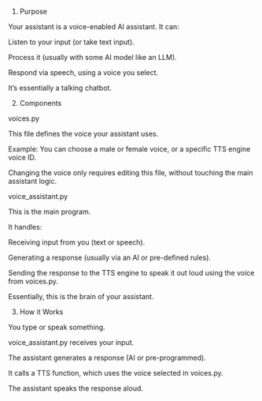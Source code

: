 1. Purpose

Your assistant is a voice-enabled AI assistant. It can:

Listen to your input (or take text input).

Process it (usually with some AI model like an LLM).

Respond via speech, using a voice you select.

It’s essentially a talking chatbot.

2. Components

voices.py

This file defines the voice your assistant uses.

Example: You can choose a male or female voice, or a specific TTS engine voice ID.

Changing the voice only requires editing this file, without touching the main assistant logic.

voice_assistant.py

This is the main program.

It handles:

Receiving input from you (text or speech).

Generating a response (usually via an AI or pre-defined rules).

Sending the response to the TTS engine to speak it out loud using the voice from voices.py.

Essentially, this is the brain of your assistant.

3. How it Works

You type or speak something.

voice_assistant.py receives your input.

The assistant generates a response (AI or pre-programmed).

It calls a TTS function, which uses the voice selected in voices.py.

The assistant speaks the response aloud.
